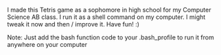 I made this Tetris game as a sophomore in high school
for my Computer Science AB class. I run it as a shell
command on my computer. I might tweak it now and then
/ improve it. Have fun! :)

Note: Just add the bash function code to your .bash_profile to run it 
from anywhere on your computer

